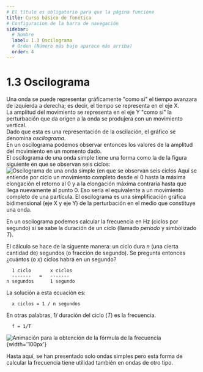 ```yaml
---
# El título es obligatorio para que la página funcione
title: Curso básico de fonética
# Configuracion de la barra de navegación
sidebar:
  # Nombre
  label: 1.3 Oscilograma
  # Orden (Número más bajo aparece más arriba)
  order: 4
---
```

# 1.3 Oscilograma

Una onda se puede representar gráficamente "como si" el tiempo avanzara de izquierda a derecha; es decir, el tiempo se representa en el eje X.
<br>
La amplitud del movimiento se representa en el eje Y "como si" la perturbación que da origen a la onda se produjera con un movimiento vertical.
<br>
Dado que esta es una representación de la oscilación, el gráfico se denomina *oscilograma*.
<br>
En un oscilograma podemos observar entonces los valores de la amplitud del movimiento en un momento dado.
<br> 
El oscilograma de una onda simple tiene una forma como la de la figura siguiente en que se observan seis ciclos:
![Oscilograma de una onda simple (en que se observan seis ciclos](/imagenes/sinusoide_6_ciclos.png)
Aquí se entiende por ciclo un movimiento completo desde el 0 hasta la máxima elongación el retorno al 0 y a la elongación máxima contraria hasta que llega nuevamente al punto 0.
Eso sería el equivalente a un movimiento completo de una partícula.
El oscilograma es una simplificación gráfica bidimensional (eje X y eje Y) de la perturbación en el medio que constituye una onda.

En un oscilograma podemos calcular la frecuencia en Hz (ciclos por segundo) si se sabe la duración de un ciclo (llamado *período* y simbolizado *T*).

El cálculo se hace de la siguente manera: un ciclo dura *n* (una cierta cantidad de) segundos (o fracción de segundo). Se pregunta entonces ¿cuántos (o *x*) ciclos habrá en un segundo?

      1 ciclo       x ciclos
      -------   =   -------
    n segundos      1 segundo

La solución a esta ecuación es:

      x ciclos = 1 / n segundos

En otras palabras, 1/ duración del ciclo (*T*) es la frecuencia.

      f = 1/T

![Animación para la obtención de la fórmula de la frecuencia](https://youtu.be/7SC7vsTi3KE){width='100px'}


Hasta aquí, se han presentado solo ondas simples pero esta forma de calcular la frecuencia tiene utilidad también en ondas de otro tipo.

